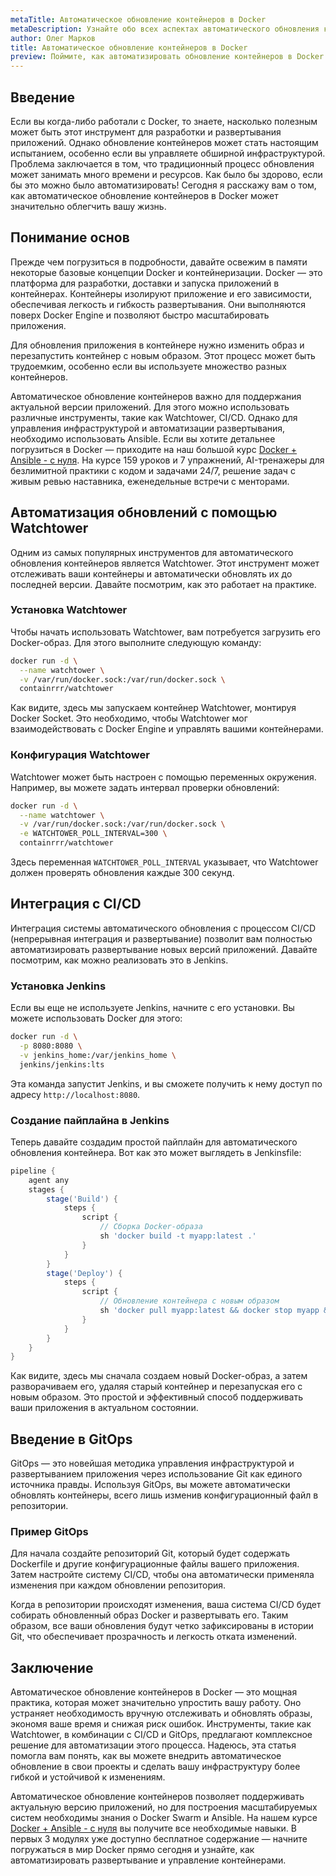 ```yaml
---
metaTitle: Автоматическое обновление контейнеров в Docker
metaDescription: Узнайте обо всех аспектах автоматического обновления контейнеров в Docker - от настройки Watchtower до интеграции с CI/CD - простое руководство для разработчиков
author: Олег Марков
title: Автоматическое обновление контейнеров в Docker
preview: Поймите, как автоматизировать обновление контейнеров в Docker с помощью инструментов и практик - от Watchtower до интеграции с CI/CD
---
```


## Введение

Если вы когда-либо работали с Docker, то знаете, насколько полезным может быть этот инструмент для разработки и развертывания приложений. Однако обновление контейнеров может стать настоящим испытанием, особенно если вы управляете обширной инфраструктурой. Проблема заключается в том, что традиционный процесс обновления может занимать много времени и ресурсов. Как было бы здорово, если бы это можно было автоматизировать! Сегодня я расскажу вам о том, как автоматическое обновление контейнеров в Docker может значительно облегчить вашу жизнь.

## Понимание основ

Прежде чем погрузиться в подробности, давайте освежим в памяти некоторые базовые концепции Docker и контейнеризации. Docker — это платформа для разработки, доставки и запуска приложений в контейнерах. Контейнеры изолируют приложение и его зависимости, обеспечивая легкость и гибкость развертывания. Они выполняются поверх Docker Engine и позволяют быстро масштабировать приложения.

Для обновления приложения в контейнере нужно изменить образ и перезапустить контейнер с новым образом. Этот процесс может быть трудоемким, особенно если вы используете множество разных контейнеров.

Автоматическое обновление контейнеров важно для поддержания актуальной версии приложений. Для этого можно использовать различные инструменты, такие как Watchtower, CI/CD. Однако для управления инфраструктурой и автоматизации развертывания, необходимо использовать Ansible. Если вы хотите детальнее погрузиться в Docker — приходите на наш большой курс [Docker + Ansible - с нуля](https://purpleschool.ru/course/docker?utm_source=knowledgebase&utm_medium=text&utm_campaign=Avtomaticheskoe_obnovlenie_konteynerov_v_Docker). На курсе 159 уроков и 7 упражнений, AI-тренажеры для безлимитной практики с кодом и задачами 24/7, решение задач с живым ревью наставника, еженедельные встречи с менторами.

## Автоматизация обновлений с помощью Watchtower

Одним из самых популярных инструментов для автоматического обновления контейнеров является Watchtower. Этот инструмент может отслеживать ваши контейнеры и автоматически обновлять их до последней версии. Давайте посмотрим, как это работает на практике.

### Установка Watchtower

Чтобы начать использовать Watchtower, вам потребуется загрузить его Docker-образ. Для этого выполните следующую команду:

```bash
docker run -d \
  --name watchtower \
  -v /var/run/docker.sock:/var/run/docker.sock \
  containrrr/watchtower
```

Как видите, здесь мы запускаем контейнер Watchtower, монтируя Docker Socket. Это необходимо, чтобы Watchtower мог взаимодействовать с Docker Engine и управлять вашими контейнерами.

### Конфигурация Watchtower

Watchtower может быть настроен с помощью переменных окружения. Например, вы можете задать интервал проверки обновлений:

```bash
docker run -d \
  --name watchtower \
  -v /var/run/docker.sock:/var/run/docker.sock \
  -e WATCHTOWER_POLL_INTERVAL=300 \
  containrrr/watchtower
```

Здесь переменная `WATCHTOWER_POLL_INTERVAL` указывает, что Watchtower должен проверять обновления каждые 300 секунд.

## Интеграция с CI/CD

Интеграция системы автоматического обновления с процессом CI/CD (непрерывная интеграция и развертывание) позволит вам полностью автоматизировать развертывание новых версий приложений. Давайте посмотрим, как можно реализовать это в Jenkins.

### Установка Jenkins

Если вы еще не используете Jenkins, начните с его установки. Вы можете использовать Docker для этого:

```bash
docker run -d \
  -p 8080:8080 \
  -v jenkins_home:/var/jenkins_home \
  jenkins/jenkins:lts
```

Эта команда запустит Jenkins, и вы сможете получить к нему доступ по адресу `http://localhost:8080`.

### Создание пайплайна в Jenkins

Теперь давайте создадим простой пайплайн для автоматического обновления контейнера. Вот как это может выглядеть в Jenkinsfile:

```groovy
pipeline {
    agent any 
    stages {
        stage('Build') {
            steps {
                script {
                    // Сборка Docker-образа
                    sh 'docker build -t myapp:latest .'
                }
            }
        }
        stage('Deploy') {
            steps {
                script {
                    // Обновление контейнера с новым образом
                    sh 'docker pull myapp:latest && docker stop myapp && docker rm myapp && docker run -d --name myapp myapp:latest'
                }
            }
        }
    }
}
```

Как видите, здесь мы сначала создаем новый Docker-образ, а затем разворачиваем его, удаляя старый контейнер и перезапуская его с новым образом. Это простой и эффективный способ поддерживать ваши приложения в актуальном состоянии.

## Введение в GitOps

GitOps — это новейшая методика управления инфраструктурой и развертыванием приложения через использование Git как единого источника правды. Используя GitOps, вы можете автоматически обновлять контейнеры, всего лишь изменив конфигурационный файл в репозитории.

### Пример GitOps

Для начала создайте репозиторий Git, который будет содержать Dockerfile и другие конфигурационные файлы вашего приложения. Затем настройте систему CI/CD, чтобы она автоматически применяла изменения при каждом обновлении репозитория.

Когда в репозитории происходят изменения, ваша система CI/CD будет собирать обновленный образ Docker и развертывать его. Таким образом, все ваши обновления будут четко зафиксированы в истории Git, что обеспечивает прозрачность и легкость отката изменений.

## Заключение

Автоматическое обновление контейнеров в Docker — это мощная практика, которая может значительно упростить вашу работу. Оно устраняет необходимость вручную отслеживать и обновлять образы, экономя ваше время и снижая риск ошибок. Инструменты, такие как Watchtower, в комбинации с CI/CD и GitOps, предлагают комплексное решение для автоматизации этого процесса. Надеюсь, эта статья помогла вам понять, как вы можете внедрить автоматическое обновление в свои проекты и сделать вашу инфраструктуру более гибкой и устойчивой к изменениям.

Автоматическое обновление контейнеров позволяет поддерживать актуальную версию приложений, но для построения масштабируемых систем необходимы знания о Docker Swarm и Ansible. На нашем курсе [Docker + Ansible - с нуля](https://purpleschool.ru/course/docker?utm_source=knowledgebase&utm_medium=text&utm_campaign=Avtomaticheskoe_obnovlenie_konteynerov_v_Docker) вы получите все необходимые навыки. В первых 3 модулях уже доступно бесплатное содержание — начните погружаться в мир Docker прямо сегодня и узнайте, как автоматизировать развертывание и управление контейнерами.
